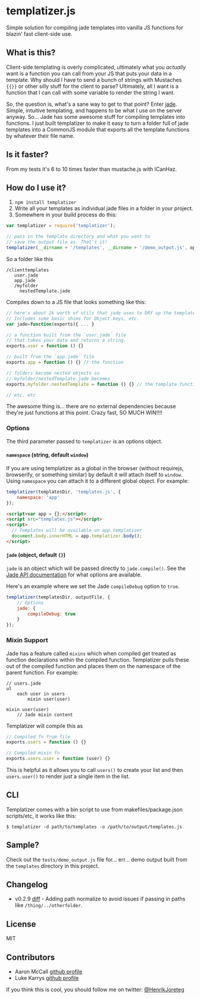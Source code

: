 # templatizer.js

Simple solution for compiling jade templates into vanilla JS functions for blazin' fast client-side use.

## What is this?

Client-side templating is overly complicated, ultimately what you *actually* want is a function you can call from your JS that puts your data in a template. Why should I have to send a bunch of strings with Mustaches `{{}}` or other silly stuff for the client to parse? Ultimately, all I want is a function that I can call with some variable to render the string I want.

So, the question is, what's a sane way to get to that point? Enter [jade](http://jade-lang.com). Simple, intuitive templating, and happens to be what I use on the server anyway. So... Jade has some awesome stuff for compiling templates into functions. I just built templatizer to make it easy to turn a folder full of jade templates into a CommonJS module that exports all the template functions by whatever their file name.

## Is it faster?
From my tests it's 6 to 10 times faster than mustache.js with ICanHaz.

## How do I use it?

1. `npm install templatizer`
1. Write all your templates as individual jade files in a folder in your project.
1. Somewhere in your build process do this:
    
```js
var templatizer = require('templatizer');

// pass in the template directory and what you want to 
// save the output file as. That's it!
templatizer(__dirname + '/templates', __dirname + '/demo_output.js', options);
```

So a folder like this

```
/clienttemplates
   user.jade
   app.jade
   /myfolder
     nestedTemplate.jade
```

Compiles down to a JS file that looks something like this:

```js
// here's about 2k worth of utils that jade uses to DRY up the template code a bit. 
// Includes some basic shims for Object.keys, etc.
var jade=function(exports){ ... }

// a function built from the `user.jade` file
// that takes your data and returns a string.
exports.user = function () {} 

// built from the `app.jade` file
exports.app = function () {} // the function 

// folders become nested objects so 
// myfolder/nestedTemplate.jade becomes
exports.myfolder.nestedTemplate = function () {} // the template function

// etc. etc
```

The awesome thing is... there are no external dependencies because they're just functions at this point. Crazy fast, SO MUCH WIN!!!!

### Options

The third parameter passed to `templatizer` is an options object.

#### `namespace` (string, default `window`)

If you are using templatizer as a global in the browser (without requirejs, browserify, or something similar) by default it will attach itself to `window`. Using `namespace` you can attach it to a different global object. For example:

```js
templatizer(templatesDir, 'templates.js', {
    namespace: 'app'
});
```

```html
<script>var app = {};</script>
<script src="templates.js"></script>
<script>
  // Templates will be available on app.templatizer
  document.body.innerHTML = app.templatizer.body();
</script>
```

#### `jade` (object, default `{}`)

`jade` is an object which will be passed directly to `jade.compile()`. See the [Jade API documentation](http://jade-lang.com/api/) for what options are available.

Here's an example where we set the Jade `compileDebug` option to `true`.

```js
templatizer(templatesDir, outputFile, {
    // Options
    jade: {
        compileDebug: true
    }
});
```

### Mixin Support

Jade has a feature called `mixins` which when compiled get treated as function declarations within the compiled function. Templatizer pulls these out of the compiled function and places them on the namespace of the parent function. For example:

```jade
// users.jade
ul
    each user in users
        mixin user(user)

mixin user(user)
    // Jade mixin content
```

Templatizer will compile this as

```js
// Compiled fn from file
exports.users = function () {}

// Compiled mixin fn
exports.users.user = function (user) {}
```

This is helpful as it allows you to call `users()` to create your list and then `users.user()` to render just a single item in the list.

## CLI

Templatizer comes with a bin script to use from makefiles/package.json scripts/etc, it works like this: 

```
$ templatizer -d path/to/templates -o /path/to/output/templates.js
```

## Sample?

Check out the `tests/demo_output.js` file for... err... demo output built from the `templates` directory in this project.

## Changelog

- v0.2.9 [diff](https://github.com/henrikjoreteg/templatizer/compare/v0.2.8...v0.2.9) - Adding path normalize to avoid issues if passing in paths like `/thing/../otherfolder`.

## License

MIT

## Contributors

- Aaron McCall [github profile](https://github.com/aaronmccall)
- Luke Karrys [github profile](https://github.com/lukekarrys)

If you think this is cool, you should follow me on twitter: [@HenrikJoreteg](http://twitter.com/henrikjoreteg)
